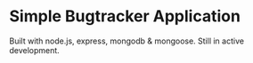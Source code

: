 # Simple Bugtracker Application

Built with node.js, express, mongodb & mongoose.
Still in active development.
